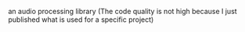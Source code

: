an audio processing library (The code quality is not high because I just published what is used for a specific project)
